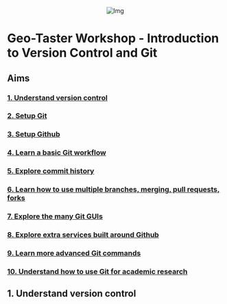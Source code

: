 <center><img src="{{ site.baseurl }}/BANNER_IMAGE.png" alt="Img"></center>

# Geo-Taster Workshop - Introduction to Version Control and Git

## Aims

### <a href="#section1"> 1. Understand version control</a>

### <a href="#section2"> 2. Setup Git</a>

### <a href="#section3"> 3. Setup Github</a>

### <a href="#section4"> 4. Learn a basic Git workflow</a>

### <a href="#section5"> 5. Explore commit history</a>

### <a href="#section6"> 6. Learn how to use multiple branches, merging, pull requests, forks</a>

### <a href="#section7"> 7. Explore the many Git GUIs</a>

### <a href="#section8"> 8. Explore extra services built around Github</a>

### <a href="#section9"> 9. Learn more advanced Git commands</a>

### <a href="#section10"> 10. Understand how to use Git for academic research</a>


<a name="section1"></a>

## 1. Understand version control

